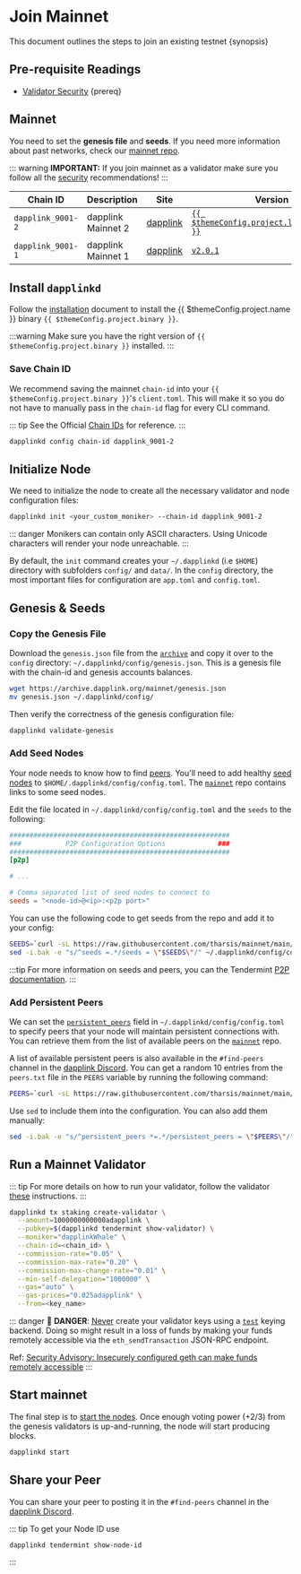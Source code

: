 <!--
order: 3
-->

# Join Mainnet

This document outlines the steps to join an existing testnet {synopsis}

## Pre-requisite Readings

- [Validator Security](./security/security.md) {prereq}

## Mainnet

You need to set the **genesis file** and **seeds**. If you need more information about past networks, check our [mainnet repo](https://github.com/tharsis/mainnet).

::: warning
**IMPORTANT:** If you join mainnet as a validator make sure you follow all the [security](./security/security.md) recommendations!
:::

| Chain ID       | Description     | Site                                                               | Version                                                      | Status  |
| -------------- | --------------- | ------------------------------------------------------------------ | ------------------------------------------------------------ | ------- |
| `dapplink_9001-2` | dapplink Mainnet 2 | [dapplink](https://github.com/tharsis/mainnet/tree/main/dapplink_9001-2) | [`{{ $themeConfig.project.latest_version }}`](https://github.com/dapplink/dapplink/releases) | `Live`  |
| `dapplink_9001-1` | dapplink Mainnet 1 | [dapplink](https://github.com/tharsis/mainnet/tree/main/dapplink_9001-1) | [`v2.0.1`](https://github.com/dapplink/dapplink/releases/v2.0.1) | `Stale` |

## Install `dapplinkd`

Follow the [installation](./quickstart/installation.md) document to install the {{ $themeConfig.project.name }} binary `{{ $themeConfig.project.binary }}`.

:::warning
Make sure you have the right version of `{{ $themeConfig.project.binary }}` installed.
:::

### Save Chain ID

We recommend saving the mainnet `chain-id` into your `{{ $themeConfig.project.binary }}`'s `client.toml`. This will make it so you do not have to manually pass in the `chain-id` flag for every CLI command.

::: tip
See the Official [Chain IDs](./../users/technical_concepts/chain_id.md#official-chain-ids) for reference.
:::

```bash
dapplinkd config chain-id dapplink_9001-2
```

## Initialize Node

We need to initialize the node to create all the necessary validator and node configuration files:

```bash
dapplinkd init <your_custom_moniker> --chain-id dapplink_9001-2
```

::: danger
Monikers can contain only ASCII characters. Using Unicode characters will render your node unreachable.
:::

By default, the `init` command creates your `~/.dapplinkd` (i.e `$HOME`) directory with subfolders `config/` and `data/`.
In the `config` directory, the most important files for configuration are `app.toml` and `config.toml`.

## Genesis & Seeds

### Copy the Genesis File

Download the `genesis.json` file from the [`archive`](https://archive.dapplink.org/mainnet/genesis.json) and copy it over to the `config` directory: `~/.dapplinkd/config/genesis.json`. This is a genesis file with the chain-id and genesis accounts balances.

```bash
wget https://archive.dapplink.org/mainnet/genesis.json
mv genesis.json ~/.dapplinkd/config/
```

Then verify the correctness of the genesis configuration file:

```bash
dapplinkd validate-genesis
```

### Add Seed Nodes

Your node needs to know how to find [peers](https://docs.tendermint.com/master/tendermint-core/using-tendermint.html#peers). You'll need to add healthy [seed nodes](https://docs.tendermint.com/master/tendermint-core/using-tendermint.html#seed) to `$HOME/.dapplinkd/config/config.toml`. The [`mainnet`](https://github.com/tharsis/mainnet) repo contains links to some seed nodes.

Edit the file located in `~/.dapplinkd/config/config.toml` and the `seeds` to the following:

```toml
#######################################################
###           P2P Configuration Options             ###
#######################################################
[p2p]

# ...

# Comma separated list of seed nodes to connect to
seeds = "<node-id>@<ip>:<p2p port>"
```

You can use the following code to get seeds from the repo and add it to your config:

```bash
SEEDS=`curl -sL https://raw.githubusercontent.com/tharsis/mainnet/main/dapplink_9001-2/seeds.txt | awk '{print $1}' | paste -s -d, -`
sed -i.bak -e "s/^seeds =.*/seeds = \"$SEEDS\"/" ~/.dapplinkd/config/config.toml
```

:::tip
For more information on seeds and peers, you can the Tendermint [P2P documentation](https://docs.tendermint.com/master/spec/p2p/peer.html).
:::

### Add Persistent Peers

We can set the [`persistent_peers`](https://docs.tendermint.com/master/tendermint-core/using-tendermint.html#persistent-peer) field in `~/.dapplinkd/config/config.toml` to specify peers that your node will maintain persistent connections with. You can retrieve them from the list of
available peers on the [`mainnet`](https://github.com/tharsis/mainnet) repo.

A list of available persistent peers is also available in the `#find-peers` channel in the [dapplink Discord](https://discord.gg/dapplink). You can get a random 10 entries from the `peers.txt` file in the `PEERS` variable by running the following command:

```bash
PEERS=`curl -sL https://raw.githubusercontent.com/tharsis/mainnet/main/dapplink_9001-2/peers.txt | sort -R | head -n 10 | awk '{print $1}' | paste -s -d, -`
```

Use `sed` to include them into the configuration. You can also add them manually:

```bash
sed -i.bak -e "s/^persistent_peers *=.*/persistent_peers = \"$PEERS\"/" ~/.dapplinkd/config/config.toml
```

## Run a Mainnet Validator

::: tip
For more details on how to run your validator, follow the validator [these](./setup/run_validator.md) instructions.
:::

```bash
dapplinkd tx staking create-validator \
  --amount=1000000000000adapplink \
  --pubkey=$(dapplinkd tendermint show-validator) \
  --moniker="dapplinkWhale" \
  --chain-id=<chain_id> \
  --commission-rate="0.05" \
  --commission-max-rate="0.20" \
  --commission-max-change-rate="0.01" \
  --min-self-delegation="1000000" \
  --gas="auto" \
  --gas-prices="0.025adapplink" \
  --from=<key_name>
```

::: danger
🚨 **DANGER**: <u>Never</u> create your validator keys using a [`test`](./../users/keys/keyring.md#testing) keying backend. Doing so might result in a loss of funds by making your funds remotely accessible via the `eth_sendTransaction` JSON-RPC endpoint.

Ref: [Security Advisory: Insecurely configured geth can make funds remotely accessible](https://blog.ethereum.org/2015/08/29/security-alert-insecurely-configured-geth-can-make-funds-remotely-accessible/)
:::

## Start mainnet

The final step is to [start the nodes](./quickstart/run_node.md#start-node). Once enough voting power (+2/3) from the genesis validators is up-and-running, the node will start producing blocks.

```bash
dapplinkd start
```

## Share your Peer

You can share your peer to posting it in the `#find-peers` channel in the [dapplink Discord](https://discord.gg/dapplink).

::: tip
To get your Node ID use

```bash
dapplinkd tendermint show-node-id
```

:::
